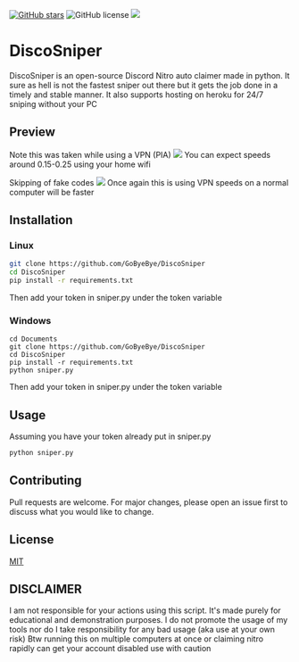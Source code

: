 [![GitHub stars](https://img.shields.io/github/stars/GoByeBye/DiscoToken?style=for-the-badge)](https://github.com/GoByeBye/DiscoToken/stargazers) ![GitHub license](https://img.shields.io/github/license/GoByeBye/DiscoToken?style=for-the-badge) ![](https://img.shields.io/badge/PYTHON-3.X-blueviolet?style=for-the-badge)
# DiscoSniper

DiscoSniper is an open-source Discord Nitro auto claimer made in python. It sure as hell is not the fastest sniper out there but it gets the job done in a timely and stable manner.
It also supports hosting on heroku for 24/7 sniping without your PC

## Preview
Note this was taken while using a VPN (PIA)
![](https://i.imgur.com/YWq9KZh.gif)
You can expect speeds around 0.15-0.25 using your home wifi

Skipping of fake codes
![](https://i.imgur.com/oKjGlbj.gif)
Once again this is using VPN speeds on a normal computer will be faster

## Installation

### Linux

```bash
git clone https://github.com/GoByeBye/DiscoSniper
cd DiscoSniper
pip install -r requirements.txt
```
Then add your token in sniper.py under the token variable

### Windows

```batch
cd Documents
git clone https://github.com/GoByeBye/DiscoSniper
cd DiscoSniper
pip install -r requirements.txt
python sniper.py
```
Then add your token in sniper.py under the token variable



## Usage
Assuming you have your token already put in sniper.py
```bash
python sniper.py
```

## Contributing
Pull requests are welcome. For major changes, please open an issue first to discuss what you would like to change.

## License
[MIT](https://choosealicense.com/licenses/mit/)

## DISCLAIMER
I am not responsible for your actions using this script. It's made purely for educational and demonstration purposes.
I do not promote the usage of my tools nor do I take responsibility for any bad usage (aka use at your own risk)
Btw running this on multiple computers at once or claiming nitro rapidly can get your account disabled use with caution
